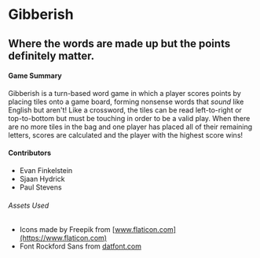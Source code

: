 # Gibberish

## Where the words are made up but the points definitely matter.

#### Game Summary
Gibberish is a turn-based word game in which a player scores points by placing tiles onto a game board, forming nonsense words that _sound_ like English but aren't! Like a crossword, the tiles can be read left-to-right or top-to-bottom but must be touching in order to be a valid play. When there are no more tiles in the bag and one player has placed all of their remaining letters, scores are calculated and the player with the highest score wins!

#### Contributors
- Evan Finkelstein
- Sjaan Hydrick
- Paul Stevens

###### Assets Used
- Icons made by Freepik from [www.flaticon.com](https://www.flaticon.com)
- Font Rockford Sans from [datfont.com](https://www.dafont.com/rockford-sans.font)
